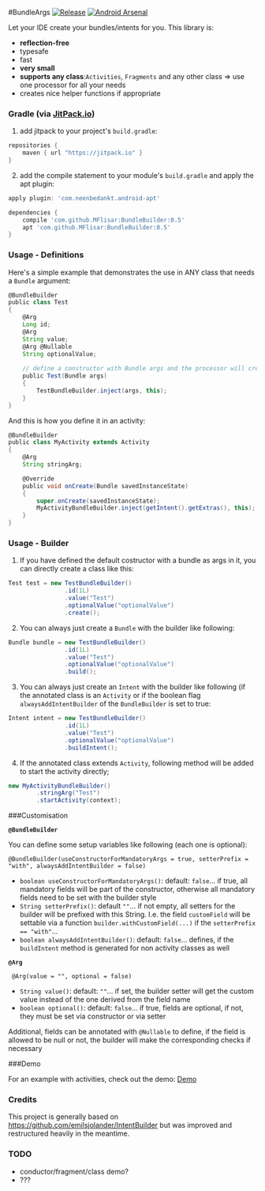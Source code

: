 #BundleArgs [![Release](https://jitpack.io/v/MFlisar/BundleArgs.svg)](https://jitpack.io/#MFlisar/BundleArgs) [![Android Arsenal](https://img.shields.io/badge/Android%20Arsenal-BundleArgs-brightgreen.svg?style=flat)](https://android-arsenal.com/details/1/5289)

Let your IDE create your bundles/intents for you. This library is:
* **reflection-free**
* typesafe
* fast
* **very small**
* **supports any class**:`Activities`, `Fragments` and any other class => use one processor for all your needs
* creates nice helper functions if appropriate
 
### Gradle (via [JitPack.io](https://jitpack.io/))

1) add jitpack to your project's `build.gradle`:
```groovy
repositories {
    maven { url "https://jitpack.io" }
}
```
2) add the compile statement to your module's `build.gradle` and apply the apt plugin:
```groovy
apply plugin: 'com.neenbedankt.android-apt'

dependencies {
    compile 'com.github.MFlisar:BundleBuilder:0.5'
    apt 'com.github.MFlisar:BundleBuilder:0.5'
}
```

### Usage - Definitions

Here's a simple example that demonstrates the use in ANY class that needs a `Bundle` argument:

```groovy
@BundleBuilder
public class Test
{
    @Arg
    Long id;
    @Arg
    String value;
    @Arg @Nullable
    String optionalValue;
    
    // define a constructor with Bundle args and the processor will create a build method that directly creates an object of this class
    public Test(Bundle args)
    {
        TestBundleBuilder.inject(args, this);
    }
}
```

And this is how you define it in an activity:

```groovy
@BundleBuilder
public class MyActivity extends Activity
{
	@Arg
	String stringArg;

	@Override
	public void onCreate(Bundle savedInstanceState)
	{
		super.onCreate(savedInstanceState);
		MyActivityBundleBuilder.inject(getIntent().getExtras(), this);
	}
}
```

### Usage - Builder

1) If you have defined the default costructor with a bundle as args in it, you can directly create a class like this:

```groovy
Test test = new TestBundleBuilder()
                .id(1L)
                .value("Test")
                .optionalValue("optionalValue")
                .create();
```

2) You can always just create a `Bundle` with the builder like following:

```groovy
Bundle bundle = new TestBundleBuilder()
                .id(1L)
                .value("Test")
                .optionalValue("optionalValue")
                .build();
```

3) You can always just create an `Intent` with the builder like following (if the annotated class is an `Activity` or if the boolean flag `alwaysAddIntentBuilder` of the `BundleBuilder` is set to true:

```groovy
Intent intent = new TestBundleBuilder()
                .id(1L)
                .value("Test")
                .optionalValue("optionalValue")
                .buildIntent();
```

4) If the annotated class extends `Activity`, following method will be added to start the activity directly;

```groovy
new MyActivityBundleBuilder()
        .stringArg("Test")
        .startActivity(context);
```
###Customisation

**`@BundleBuilder`**

You can define some setup variables like following (each one is optional):

    @BundleBuilder(useConstructorForMandatoryArgs = true, setterPrefix = "with", alwaysAddIntentBuilder = false)
    
* `boolean useConstructorForMandatoryArgs()`:  default: `false`... if true, all mandatory fields will be part of the constructor, otherwise all mandatory fields need to be set with the builder style
* `String setterPrefix()`:  default `""`... if not empty, all setters for the builder will be prefixed with this String. I.e. the field `customField` will be settable via a function `builder.withCustomField(...)` if the `setterPrefix == "with"`...
* `boolean alwaysAddIntentBuilder()`: default: `false`... defines, if the `buildIntent` method is generated for non activity classes as well

**`@Arg`**

     @Arg(value = "", optional = false)

* `String value()`: default: `""`... if set, the builder setter will get the custom value instead of the one derived from the field name
* `boolean optional()`: default: `false`... if true, fields are optional, if not, they must be set via constructor or via setter

Additional, fields can be annotated with `@Nullable` to define, if the field is allowed to be null or not, the builder will make the corresponding checks if necessary

###Demo

For an example with activities, check out the demo: [Demo](https://github.com/MFlisar/BundleArgs/tree/master/sample/src/main/java/com/michaelflisar/bundlebuilder/sample)

### Credits

This project is generally based on https://github.com/emilsjolander/IntentBuilder but was improved and restructured heavily in the meantime.

### TODO

* conductor/fragment/class demo?
* ???
